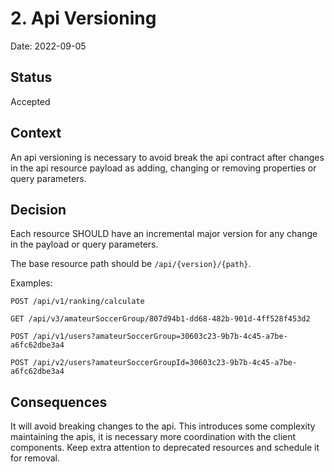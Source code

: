 # 2. Api Versioning

Date: 2022-09-05

## Status

Accepted

## Context

An api versioning is necessary to avoid break the api contract after changes in the api resource payload as adding,
changing or removing properties or query parameters.

## Decision

Each resource SHOULD have an incremental major version for any change in the payload or query parameters.

The base resource path should be `/api/{version}/{path}`.

Examples:

`POST /api/v1/ranking/calculate`

`GET /api/v3/amateurSoccerGroup/807d94b1-dd68-482b-901d-4ff528f453d2`

`POST /api/v1/users?amateurSoccerGroup=30603c23-9b7b-4c45-a7be-a6fc62dbe3a4`

`POST /api/v2/users?amateurSoccerGroupId=30603c23-9b7b-4c45-a7be-a6fc62dbe3a4`

## Consequences

It will avoid breaking changes to the api. This introduces some complexity maintaining the apis, it is necessary more
coordination with the client components. Keep extra attention to deprecated resources and schedule it for removal.